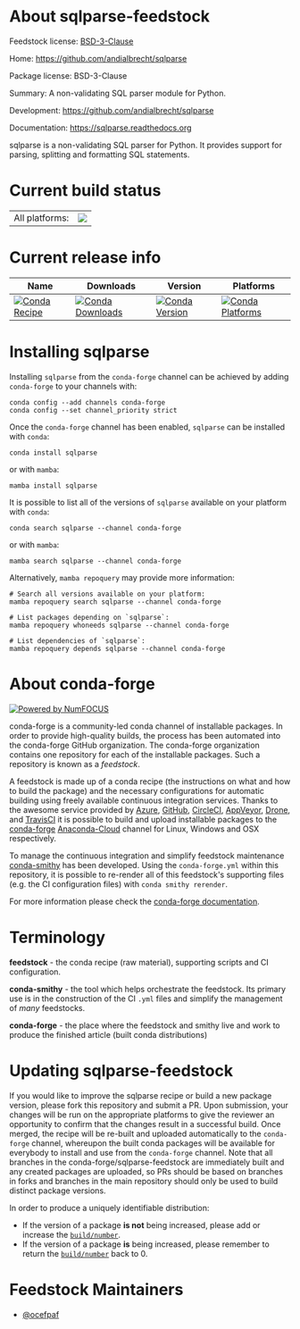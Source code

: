 About sqlparse-feedstock
========================

Feedstock license: [BSD-3-Clause](https://github.com/conda-forge/sqlparse-feedstock/blob/main/LICENSE.txt)

Home: https://github.com/andialbrecht/sqlparse

Package license: BSD-3-Clause

Summary: A non-validating SQL parser module for Python.

Development: https://github.com/andialbrecht/sqlparse

Documentation: https://sqlparse.readthedocs.org

sqlparse is a non-validating SQL parser for Python. It provides support
for parsing, splitting and formatting SQL statements.


Current build status
====================


<table><tr><td>All platforms:</td>
    <td>
      <a href="https://dev.azure.com/conda-forge/feedstock-builds/_build/latest?definitionId=4334&branchName=main">
        <img src="https://dev.azure.com/conda-forge/feedstock-builds/_apis/build/status/sqlparse-feedstock?branchName=main">
      </a>
    </td>
  </tr>
</table>

Current release info
====================

| Name | Downloads | Version | Platforms |
| --- | --- | --- | --- |
| [![Conda Recipe](https://img.shields.io/badge/recipe-sqlparse-green.svg)](https://anaconda.org/conda-forge/sqlparse) | [![Conda Downloads](https://img.shields.io/conda/dn/conda-forge/sqlparse.svg)](https://anaconda.org/conda-forge/sqlparse) | [![Conda Version](https://img.shields.io/conda/vn/conda-forge/sqlparse.svg)](https://anaconda.org/conda-forge/sqlparse) | [![Conda Platforms](https://img.shields.io/conda/pn/conda-forge/sqlparse.svg)](https://anaconda.org/conda-forge/sqlparse) |

Installing sqlparse
===================

Installing `sqlparse` from the `conda-forge` channel can be achieved by adding `conda-forge` to your channels with:

```
conda config --add channels conda-forge
conda config --set channel_priority strict
```

Once the `conda-forge` channel has been enabled, `sqlparse` can be installed with `conda`:

```
conda install sqlparse
```

or with `mamba`:

```
mamba install sqlparse
```

It is possible to list all of the versions of `sqlparse` available on your platform with `conda`:

```
conda search sqlparse --channel conda-forge
```

or with `mamba`:

```
mamba search sqlparse --channel conda-forge
```

Alternatively, `mamba repoquery` may provide more information:

```
# Search all versions available on your platform:
mamba repoquery search sqlparse --channel conda-forge

# List packages depending on `sqlparse`:
mamba repoquery whoneeds sqlparse --channel conda-forge

# List dependencies of `sqlparse`:
mamba repoquery depends sqlparse --channel conda-forge
```


About conda-forge
=================

[![Powered by
NumFOCUS](https://img.shields.io/badge/powered%20by-NumFOCUS-orange.svg?style=flat&colorA=E1523D&colorB=007D8A)](https://numfocus.org)

conda-forge is a community-led conda channel of installable packages.
In order to provide high-quality builds, the process has been automated into the
conda-forge GitHub organization. The conda-forge organization contains one repository
for each of the installable packages. Such a repository is known as a *feedstock*.

A feedstock is made up of a conda recipe (the instructions on what and how to build
the package) and the necessary configurations for automatic building using freely
available continuous integration services. Thanks to the awesome service provided by
[Azure](https://azure.microsoft.com/en-us/services/devops/), [GitHub](https://github.com/),
[CircleCI](https://circleci.com/), [AppVeyor](https://www.appveyor.com/),
[Drone](https://cloud.drone.io/welcome), and [TravisCI](https://travis-ci.com/)
it is possible to build and upload installable packages to the
[conda-forge](https://anaconda.org/conda-forge) [Anaconda-Cloud](https://anaconda.org/)
channel for Linux, Windows and OSX respectively.

To manage the continuous integration and simplify feedstock maintenance
[conda-smithy](https://github.com/conda-forge/conda-smithy) has been developed.
Using the ``conda-forge.yml`` within this repository, it is possible to re-render all of
this feedstock's supporting files (e.g. the CI configuration files) with ``conda smithy rerender``.

For more information please check the [conda-forge documentation](https://conda-forge.org/docs/).

Terminology
===========

**feedstock** - the conda recipe (raw material), supporting scripts and CI configuration.

**conda-smithy** - the tool which helps orchestrate the feedstock.
                   Its primary use is in the construction of the CI ``.yml`` files
                   and simplify the management of *many* feedstocks.

**conda-forge** - the place where the feedstock and smithy live and work to
                  produce the finished article (built conda distributions)


Updating sqlparse-feedstock
===========================

If you would like to improve the sqlparse recipe or build a new
package version, please fork this repository and submit a PR. Upon submission,
your changes will be run on the appropriate platforms to give the reviewer an
opportunity to confirm that the changes result in a successful build. Once
merged, the recipe will be re-built and uploaded automatically to the
`conda-forge` channel, whereupon the built conda packages will be available for
everybody to install and use from the `conda-forge` channel.
Note that all branches in the conda-forge/sqlparse-feedstock are
immediately built and any created packages are uploaded, so PRs should be based
on branches in forks and branches in the main repository should only be used to
build distinct package versions.

In order to produce a uniquely identifiable distribution:
 * If the version of a package **is not** being increased, please add or increase
   the [``build/number``](https://docs.conda.io/projects/conda-build/en/latest/resources/define-metadata.html#build-number-and-string).
 * If the version of a package **is** being increased, please remember to return
   the [``build/number``](https://docs.conda.io/projects/conda-build/en/latest/resources/define-metadata.html#build-number-and-string)
   back to 0.

Feedstock Maintainers
=====================

* [@ocefpaf](https://github.com/ocefpaf/)


